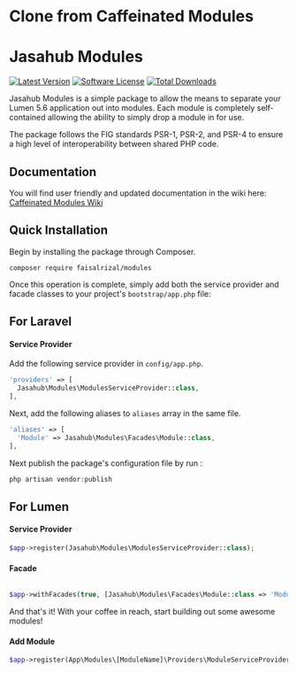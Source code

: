 Clone from Caffeinated Modules
===================

# Jasahub Modules
[![Latest Version](https://img.shields.io/github/release/faisalrizal/modules.svg?style=flat-square)](https://github.com/faisalrizal/modules/releases)
[![Software License](https://img.shields.io/badge/license-MIT-brightgreen.svg?style=flat-square)](LICENSE)
[![Total Downloads](https://img.shields.io/packagist/dt/faisalrizal/modules.svg?style=flat-square)](https://packagist.org/packages/faisalrizal/modules)

Jasahub Modules is a simple package to allow the means to separate your Lumen 5.6 application out into modules. Each module is completely self-contained allowing the ability to simply drop a module in for use.

The package follows the FIG standards PSR-1, PSR-2, and PSR-4 to ensure a high level of interoperability between shared PHP code.

## Documentation
You will find user friendly and updated documentation in the wiki here: [Caffeinated Modules Wiki](https://github.com/caffeinated/modules/wiki)

## Quick Installation
Begin by installing the package through Composer.

```
composer require faisalrizal/modules
```

Once this operation is complete, simply add both the service provider and facade classes to your project's `bootstrap/app.php` file:

## For Laravel

#### Service Provider

Add the following service provider in `config/app.php`.

```php
'providers' => [
  Jasahub\Modules\ModulesServiceProvider::class,
],
```
Next, add the following aliases to `aliases` array in the same file.

```php
'aliases' => [
  'Module' => Jasahub\Modules\Facades\Module::class,
],
```
Next publish the package's configuration file by run :

```php
php artisan vendor:publish
```

## For Lumen

#### Service Provider

```php
$app->register(Jasahub\Modules\ModulesServiceProvider::class);
```

#### Facade

```php

$app->withFacades(true, [Jasahub\Modules\Facades\Module::class => 'Module']);
```

And that's it! With your coffee in reach, start building out some awesome modules!

#### Add Module 
```php
$app->register(App\Modules\[ModuleName]\Providers\ModuleServiceProvider::class);
```
